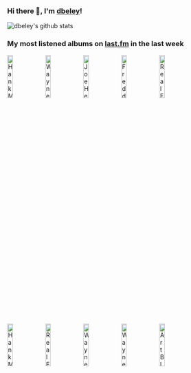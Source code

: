 ### Hi there 👋, I'm [dbeley](https://dbeley.ovh/en)!

![dbeley's github stats](https://github-readme-stats.vercel.app/api?username=dbeley)

### My most listened albums on [last.fm](https://www.last.fm/user/d_beley) in the last week

[<img src='https://lastfm.freetls.fastly.net/i/u/300x300/82a36b6b00d8f4b32e85abb65cfd57d9.png' width='16%' height='16%' alt='Hank Mobley - No Room for Squares'>](https://www.last.fm/music/hank%2bmobley/no%2broom%2bfor%2bsquares)&nbsp;
[<img src='https://lastfm.freetls.fastly.net/i/u/300x300/b1ef1dc3b62d443583bff817e6a9fc06.jpg' width='16%' height='16%' alt='Wayne Shorter - Alegría'>](https://www.last.fm/music/wayne%2bshorter/alegr%25c3%25ada)&nbsp;
[<img src='https://lastfm.freetls.fastly.net/i/u/300x300/7658bff0867a48f6c887d46e8e64a614.png' width='16%' height='16%' alt='Joe Henderson - Mode For Joe'>](https://www.last.fm/music/joe%2bhenderson/mode%2bfor%2bjoe)&nbsp;
[<img src='https://lastfm.freetls.fastly.net/i/u/300x300/2da27812067a71bd605010a461a115e3.jpg' width='16%' height='16%' alt='Freddie Hubbard - Open Sesame'>](https://www.last.fm/music/freddie%2bhubbard/open%2bsesame)&nbsp;
[<img src='https://lastfm.freetls.fastly.net/i/u/300x300/2e01ef73333180542c9e96ee3c580797.jpg' width='16%' height='16%' alt='Real Estate - Half a Human'>](https://www.last.fm/music/real%2bestate/half%2ba%2bhuman)&nbsp;
<br>
[<img src='https://lastfm.freetls.fastly.net/i/u/300x300/e65cbf72b4364fd0cf9bc6c752547048.png' width='16%' height='16%' alt='Hank Mobley - Dippin'>](https://www.last.fm/music/hank%2bmobley/dippin%2527)&nbsp;
[<img src='https://lastfm.freetls.fastly.net/i/u/300x300/8007fc6e4f2c4a922d95c1a922c511b0.png' width='16%' height='16%' alt='Real Estate - Reality'>](https://www.last.fm/music/real%2bestate/reality)&nbsp;
[<img src='https://lastfm.freetls.fastly.net/i/u/300x300/f67c43a8deb6b758134c75577c9a4fab.jpg' width='16%' height='16%' alt='Wayne Shorter - Adams Apple'>](https://www.last.fm/music/wayne%2bshorter/adam%2527s%2bapple)&nbsp;
[<img src='https://lastfm.freetls.fastly.net/i/u/300x300/56f24becfee9d83694ff0af7ebc806bb.jpg' width='16%' height='16%' alt='Wayne Shorter - Speak No Evil'>](https://www.last.fm/music/wayne%2bshorter/speak%2bno%2bevil)&nbsp;
[<img src='https://lastfm.freetls.fastly.net/i/u/300x300/2ecb97132fda2bc09aecca9550e9aa91.png' width='16%' height='16%' alt='Art Blakey & The Jazz Messengers with Thelonious Monk - Art Blakeys Jazz Messengers With Thelonious Monk'>](https://www.last.fm/music/art%2bblakey%2b%2526%2bthe%2bjazz%2bmessengers%2bwith%2bthelonious%2bmonk/art%2bblakey%2527s%2bjazz%2bmessengers%2bwith%2bthelonious%2bmonk)&nbsp;
<br>
